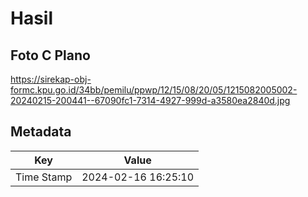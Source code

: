# Hasil

## Foto C Plano

https://sirekap-obj-formc.kpu.go.id/34bb/pemilu/ppwp/12/15/08/20/05/1215082005002-20240215-200441--67090fc1-7314-4927-999d-a3580ea2840d.jpg


## Metadata

| Key        | Value               |
| ---------- | ------------------- |
| Time Stamp | 2024-02-16 16:25:10 |



